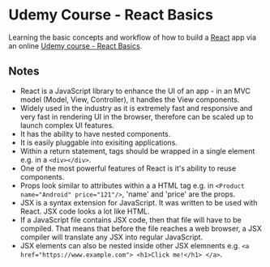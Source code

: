 # Udemy Course - React Basics

Learning the basic concepts and workflow of how to build a [React](https://reactjs.org/) app via an online [Udemy course - React Basics](https://www.udemy.com/course/react-basic-in-just-1-hour/). 

## Notes

- React is a JavaScript library to enhance the UI of an app - in an MVC model (Model, View, Controller), it handles the View components.
- Widely used in the industry as it is extremely fast and responsive and very fast in rendering UI in the browser, therefore can be scaled up to launch complex UI features. 
- It has the ability to have nested components. 
- It is easily pluggable into exisiting applications.
- Within a return statement, tags should be wrapped in a single element e.g. in a ```<div></div>```. 
- One of the most powerful features of React is it's ability to reuse components.
- Props look similar to attributes within a a HTML tag e.g.  in ```<Product name="Android" price="121"/>```, 'name' and 'price' are the props. 
- JSX is a syntax extension for JavaScript. It was written to be used with React. JSX code looks a lot like HTML.
- If a JavaScript file contains JSX code, then that file will have to be compiled. That means that before the file reaches a web browser, a JSX compiler will translate any JSX into regular JavaScript.
- JSX elements can also be nested inside other JSX elemnents e.g. ```<a href="https://www.example.com"> <h1>Click me!</h1> </a>```.
